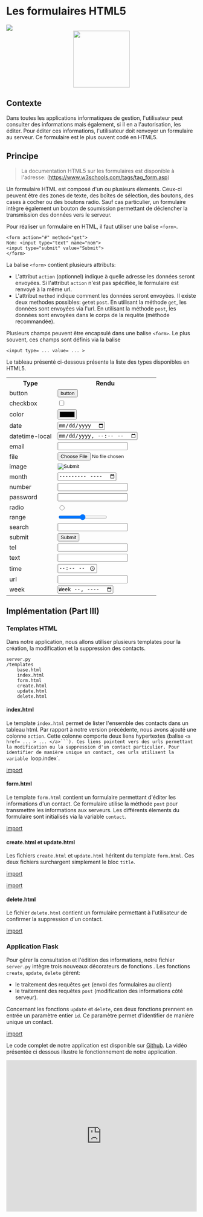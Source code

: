 # Les formulaires HTML5

<div>
<img src="https://img.shields.io/badge/HTML-v5-brightgreen.svg"> 
</div>

<div style="text-align:center;">
<img src="https://upload.wikimedia.org/wikipedia/commons/thumb/6/61/HTML5_logo_and_wordmark.svg/512px-HTML5_logo_and_wordmark.svg.png" height="150" />
</div>

## Contexte

Dans toutes les applications informatiques de gestion, l'utilisateur peut consulter des informations mais également, si il en a l'autorisation, les éditer. Pour éditer ces informations, l'utilisateur doit renvoyer un formulaire au serveur. Ce formulaire est le plus ouvent codé en HTML5.

## Principe

> La documentation HTML5 sur les formulaires est disponible à l'adresse: (https://www.w3schools.com/tags/tag_form.asp)

Un formulaire HTML est composé d'un ou plusieurs élements. Ceux-ci peuvent être des zones de texte, des boîtes de sélection, des boutons, des cases à cocher ou des boutons radio. Sauf cas particulier, un formulaire intègre également un bouton de soumission permettant de déclencher la transmission des données vers le serveur.

Pour réaliser un formulaire en HTML, il faut utiliser une balise `<form>`. 

```
<form action="#" method="get">
Nom: <input type="text" name="nom">
<input type="submit" value="Submit">
</form>
```

La balise `<form>` contient plusieurs attributs:
* L'attribut `action` (optionnel) indique à quelle adresse les données seront envoyées. Si l'attribut `action` n'est pas spécifiée, le formulaire est renvoyé à la même url.
* L'attribut `method` indique comment les données seront envoyées. Il existe deux methodes possibles: `get`et `post`. En utilisant la méthode `get`, les données sont envoyées via l'url. En utilisant la méthode `post`, les données sont envoyées dans le corps de la requête (méthode recommandée). 

Plusieurs champs peuvent être encapsulé dans une balise `<form>`. Le plus souvent, ces champs sont définis via la balise

```
<input type= ... value= ... >
```

Le tableau présenté ci-dessous présente la liste des types disponibles en HTML5.



<table>
    <tr>
        <th>Type</th>
        <th>Rendu</th>
    </tr>
    <tr><td>button</td><td><input type="button" value="button" /></td></tr>
    <tr><td>checkbox</td><td><input type="checkbox" /></td></tr>
    <tr><td>color</td><td><input type="color" /></td></tr>
    <tr><td>date</td><td><input type="date" /></td></tr>
    <tr><td>datetime-local</td><td><input type="datetime-local" /></td></tr>
    <tr><td>email</td><td><input type="email" /></td></tr>
    <tr><td>file</td><td><input type="file" /></td></tr>
    <tr><td>image</td><td><input type="image" /></td></tr>
    <tr><td>month</td><td><input type="month" /></td></tr>
    <tr><td>number</td><td><input type="number" /></td></tr>
    <tr><td>password</td><td><input type="password" /></td></tr>
    <tr><td>radio</td><td><input type="radio" /></td></tr>
    <tr><td>range</td><td><input type="range" /></td></tr>
    <tr><td>search</td><td><input type="search" /></td></tr>
    <tr><td>submit</td><td><input type="submit" /></td></tr>
    <tr><td>tel</td><td><input type="tel" /></td></tr>
    <tr><td>text</td><td><input type="text" /></td></tr>
    <tr><td>time</td><td><input type="time" /></td></tr>
    <tr><td>url</td><td><input type="url" /></td></tr>
    <tr><td>week</td><td><input type="week" /></td></tr>

</table>



## Implémentation (Part III)

### Templates HTML

Dans notre application, nous allons utiliser plusieurs templates pour la création, la modification et la suppression des contacts. 

```
server.py
/templates
    base.html
    index.html
    form.html
    create.html
    update.html
    delete.html
```

#### index.html

Le template `index.html` permet de lister l'ensemble des contacts dans un tableau html. Par rapport à notre version précédente, nous avons ajouté une colonne `action`. Cette colonne comporte deux liens hypertextes (balise `<a href= ... > ... </a>```). Ces liens pointent vers des urls permettant la modification ou la suppression d'un contact particulier. Pour identifier de manière unique un contact, ces urls utilisent la variable `loop.index`.

[import](./src/src4/templates/index.html)

#### form.html

Le template `form.html` contient un formulaire permettant d'éditer les informations d'un contact. Ce formulaire utilise la méthode `post` pour transmettre les informations aux serveurs. Les différents élements du formulaire sont initialisés via la variable `contact`.

[import](./src/src4/templates/form.html)

#### create.html et update.html

Les fichiers `create.html` et `update.html` héritent du template `form.html`. Ces deux fichiers surchargent simplement le bloc `title`.

[import](./src/src4/templates/create.html)

[import](./src/src4/templates/update.html)

#### delete.html

Le fichier `delete.html` contient un formulaire permettant à l'utilisateur de confirmer la suppression d'un contact.

[import](./src/src4/templates/delete.html)

### Application Flask

Pour gérer la consultation et l'édition des informations, notre fichier `server.py` intègre trois nouveaux décorateurs de fonctions . Les fonctions `create`, `update`, `delete` gèrent:

* le traitement des requêtes `get` (envoi des formulaires au client)
* le traitement des requêtes `post` (modification des informations côté serveur). 

Concernant les fonctions `update` et `delete`, ces deux fonctions prennent en entrée un paramètre entier `ìd`. Ce paramètre permet d'identifier de manière unique un contact.

[import](./src/src4/server.py)

Le code complet de notre application est disponible sur [Github](https://github.com/vincentchoqueuse/gitbook_flask/tree/master/src/src4). La vidéo présentée ci dessous illustre le fonctionnement de notre application.
 
<iframe width="100%" height="400" src="https://www.youtube.com/embed/CZIkn_bdoDg?rel=0" frameborder="0" allowfullscreen></iframe>

